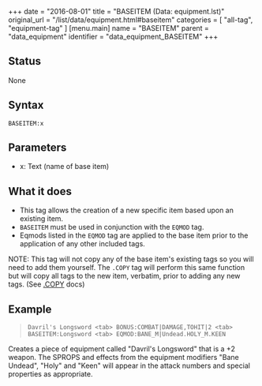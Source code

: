 +++
date = "2016-08-01"
title = "BASEITEM (Data: equipment.lst)"
original_url = "/list/data/equipment.html#baseitem"
categories = [ "all-tag", "equipment-tag" ]
[menu.main]
    name = "BASEITEM"
    parent = "data_equipment"
    identifier = "data_equipment_BASEITEM"
+++

## Status

None

## Syntax

`BASEITEM:x`

## Parameters

-   x: Text (name of base item)



What it does
------------

-   This tag allows the creation of a new specific item based upon an
    existing item.
-   `BASEITEM` must be used in conjunction with the `EQMOD` tag.
-   Eqmods listed in the `EQMOD` tag are applied to the base item prior
    to the application of any other included tags.

NOTE: This tag will not copy any of the base item's existing tags so you
will need to add them yourself. The `.COPY` tag will perform this same
function but will copy all tags to the new item, verbatim, prior to
adding any new tags. (See [.COPY](/list/global/other/copy.html) docs)

Example
-------

> `Davril's Longsword <tab> BONUS:COMBAT|DAMAGE,TOHIT|2 <tab> BASEITEM:Longsword <tab> EQMOD:BANE_M|Undead.HOLY_M.KEEN`

Creates a piece of equipment called "Davril's Longsword" that is a +2
weapon. The SPROPS and effects from the equipment modifiers "Bane
Undead", "Holy" and "Keen" will appear in the attack numbers and special
properties as appropriate.

